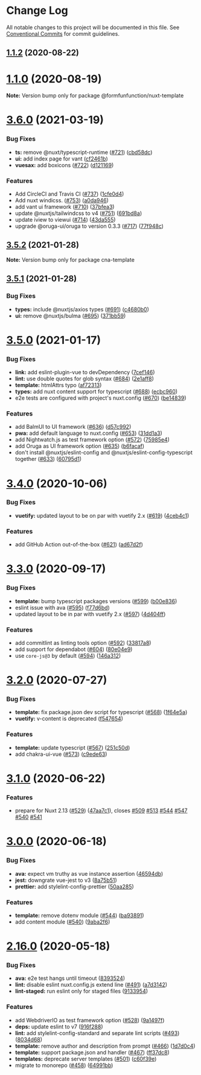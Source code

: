 # Change Log

All notable changes to this project will be documented in this file.
See [Conventional Commits](https://conventionalcommits.org) for commit guidelines.

## [1.1.2](https://github.com/formfunfunction/fff-create-app/compare/v1.1.0...v1.1.2) (2020-08-22)



# [1.1.0](https://github.com/formfunfunction/fff-create-app/compare/v3.2.0...v1.1.0) (2020-08-19)

**Note:** Version bump only for package @formfunfunction/nuxt-template





# [3.6.0](https://github.com/nuxt/create-nuxt-app/compare/v3.5.2...v3.6.0) (2021-03-19)


### Bug Fixes

* **ts:** remove @nuxt/typescript-runtime ([#721](https://github.com/nuxt/create-nuxt-app/issues/721)) ([cbd58dc](https://github.com/nuxt/create-nuxt-app/commit/cbd58dc3242c90668f771d9d68bc5e48606a4274))
* **ui:** add index page for vant ([cf2461b](https://github.com/nuxt/create-nuxt-app/commit/cf2461b5159c5cf4accfd90d01ffa2d89b5830fc))
* **vuesax:** add boxicons ([#722](https://github.com/nuxt/create-nuxt-app/issues/722)) ([d121169](https://github.com/nuxt/create-nuxt-app/commit/d12116967a7bed3d96d4543bdd56561c4126e72c))


### Features

* Add CircleCI and Travis CI ([#737](https://github.com/nuxt/create-nuxt-app/issues/737)) ([1cfe0d4](https://github.com/nuxt/create-nuxt-app/commit/1cfe0d4b161593db986995bb2e677700ac83f457))
* Add nuxt windicss. ([#753](https://github.com/nuxt/create-nuxt-app/issues/753)) ([a0da946](https://github.com/nuxt/create-nuxt-app/commit/a0da9468f0f95b4577e1dbbc7bb303396d99c1b8))
* add vant ui framework ([#710](https://github.com/nuxt/create-nuxt-app/issues/710)) ([37bfea3](https://github.com/nuxt/create-nuxt-app/commit/37bfea3a7f16e2e92941053b8bff40e5ed414abf))
* update @nuxtjs/tailwindcss to v4 ([#751](https://github.com/nuxt/create-nuxt-app/issues/751)) ([691bd8a](https://github.com/nuxt/create-nuxt-app/commit/691bd8a1d2cbcc3807c7b2acb19f7369216bd579))
* update iview to viewui ([#714](https://github.com/nuxt/create-nuxt-app/issues/714)) ([43da555](https://github.com/nuxt/create-nuxt-app/commit/43da55582dc87bb1a1f80747b70181bc6f5fb174))
* upgrade @oruga-ui/oruga to version 0.3.3 ([#717](https://github.com/nuxt/create-nuxt-app/issues/717)) ([77f948c](https://github.com/nuxt/create-nuxt-app/commit/77f948cca6e3eab3c16e7ed8ed8b1539a726fb27))





## [3.5.2](https://github.com/nuxt/create-nuxt-app/compare/v3.5.1...v3.5.2) (2021-01-28)

**Note:** Version bump only for package cna-template





## [3.5.1](https://github.com/nuxt/create-nuxt-app/compare/v3.5.0...v3.5.1) (2021-01-28)


### Bug Fixes

* **types:** include @nuxtjs/axios types ([#691](https://github.com/nuxt/create-nuxt-app/issues/691)) ([c4680b0](https://github.com/nuxt/create-nuxt-app/commit/c4680b0018edefdd5de0a771858faa83c7d43b37))
* **ui:** remove @nuxtjs/bulma ([#695](https://github.com/nuxt/create-nuxt-app/issues/695)) ([371bb59](https://github.com/nuxt/create-nuxt-app/commit/371bb5999acaf68bf29acc994ded130bd6c0c9ce))





# [3.5.0](https://github.com/nuxt/create-nuxt-app/compare/v3.4.0...v3.5.0) (2021-01-17)


### Bug Fixes

* **link:** add eslint-plugin-vue to devDependency ([7cef146](https://github.com/nuxt/create-nuxt-app/commit/7cef1461933464294857ebad31ea0574d2f23e29))
* **lint:** use double quotes for glob syntax ([#684](https://github.com/nuxt/create-nuxt-app/issues/684)) ([2e1aff8](https://github.com/nuxt/create-nuxt-app/commit/2e1aff819eac10e7a18588917b06ec5bc611e968))
* **template:** htmlAttrs typo ([af72313](https://github.com/nuxt/create-nuxt-app/commit/af723137760844299545209973cc237191aba2a8))
* **types:** add nuxt content support for typescript ([#688](https://github.com/nuxt/create-nuxt-app/issues/688)) ([ecbc960](https://github.com/nuxt/create-nuxt-app/commit/ecbc9607126bc11e82850a959ac463a61694bda4))
* e2e tests are configured with project's nuxt.config ([#670](https://github.com/nuxt/create-nuxt-app/issues/670)) ([be14839](https://github.com/nuxt/create-nuxt-app/commit/be14839914ccb3b15b5f9ad7a68d8784fd9d8327))


### Features

* add BalmUI to UI framework ([#636](https://github.com/nuxt/create-nuxt-app/issues/636)) ([d57c992](https://github.com/nuxt/create-nuxt-app/commit/d57c992b966f2ff0c70cfbfb2eac95c5a4ed65d9))
* **pwa:** add default language to nuxt.config ([#653](https://github.com/nuxt/create-nuxt-app/issues/653)) ([31dd1a3](https://github.com/nuxt/create-nuxt-app/commit/31dd1a39bb134738a04de93961e6dea16807ef8f))
* add Nightwatch.js as test framework option ([#572](https://github.com/nuxt/create-nuxt-app/issues/572)) ([75985e4](https://github.com/nuxt/create-nuxt-app/commit/75985e47a841fe8898f6f17b265fe6566984db8e))
* add Oruga as UI framework option ([#635](https://github.com/nuxt/create-nuxt-app/issues/635)) ([b6facaf](https://github.com/nuxt/create-nuxt-app/commit/b6facaf6383c30699879f7b5e4e2433bf22adfa7))
* don't install @nuxtjs/eslint-config and @nuxtjs/eslint-config-typescript together ([#633](https://github.com/nuxt/create-nuxt-app/issues/633)) ([60795d1](https://github.com/nuxt/create-nuxt-app/commit/60795d152992b68cd833530068b4549e132ecc19))





# [3.4.0](https://github.com/nuxt/create-nuxt-app/compare/v3.3.0...v3.4.0) (2020-10-06)


### Bug Fixes

* **vuetify:** updated layout to be on par with vuetify 2.x ([#619](https://github.com/nuxt/create-nuxt-app/issues/619)) ([4ceb4c1](https://github.com/nuxt/create-nuxt-app/commit/4ceb4c176d9a829d67485e1a099001f7b743ea60))


### Features

* add GitHub Action out-of-the-box ([#621](https://github.com/nuxt/create-nuxt-app/issues/621)) ([ad67d2f](https://github.com/nuxt/create-nuxt-app/commit/ad67d2f4dbd01a08be7d01056e626d26c03e0951))





# [3.3.0](https://github.com/nuxt/create-nuxt-app/compare/v3.2.0...v3.3.0) (2020-09-17)


### Bug Fixes

* **template:** bump typescript packages versions ([#599](https://github.com/nuxt/create-nuxt-app/issues/599)) ([b00e836](https://github.com/nuxt/create-nuxt-app/commit/b00e836b43cd8f0d7cb459be59c227efc3503cd3))
* eslint issue with ava ([#595](https://github.com/nuxt/create-nuxt-app/issues/595)) ([f77d6bd](https://github.com/nuxt/create-nuxt-app/commit/f77d6bd4d361644fc4d4006ecff87f5d7cc93a56))
* updated layout to be in par with vuetify 2.x ([#597](https://github.com/nuxt/create-nuxt-app/issues/597)) ([4d404ff](https://github.com/nuxt/create-nuxt-app/commit/4d404ff6bb1f9e0c0017a2e83b52ab8f68bf4051))


### Features

* add commitlint as linting tools option ([#592](https://github.com/nuxt/create-nuxt-app/issues/592)) ([33817a8](https://github.com/nuxt/create-nuxt-app/commit/33817a8bfcc4162e32030de4232defd1f99b0c33))
* add support for dependabot ([#604](https://github.com/nuxt/create-nuxt-app/issues/604)) ([80e04e9](https://github.com/nuxt/create-nuxt-app/commit/80e04e9644ea26b2b7243d3cdb5ee968bb57c511))
* use `core-js@3` by default ([#594](https://github.com/nuxt/create-nuxt-app/issues/594)) ([146a312](https://github.com/nuxt/create-nuxt-app/commit/146a3122a20dd235608a1f513ec3e83ecae1aa40))





# [3.2.0](https://github.com/nuxt/create-nuxt-app/compare/v3.1.0...v3.2.0) (2020-07-27)


### Bug Fixes

* **template:** fix package.json dev script for typescript ([#568](https://github.com/nuxt/create-nuxt-app/issues/568)) ([1f64e5a](https://github.com/nuxt/create-nuxt-app/commit/1f64e5afbb973422a34c7a64252cea9a3411664c))
* **vuetify:** v-content is deprecated ([f547654](https://github.com/nuxt/create-nuxt-app/commit/f547654c4b478a2c59aa1ed49867da9251202a9a))


### Features

* **template:** update typescript ([#567](https://github.com/nuxt/create-nuxt-app/issues/567)) ([251c50d](https://github.com/nuxt/create-nuxt-app/commit/251c50d7589dd2568252ebedefebda9779eca33f))
* add chakra-ui-vue ([#573](https://github.com/nuxt/create-nuxt-app/issues/573)) ([c9ede63](https://github.com/nuxt/create-nuxt-app/commit/c9ede63abdad60462fd3280fbd211a857e8fe1e8))





# [3.1.0](https://github.com/nuxt-community/create-nuxt-app/compare/v3.0.0...v3.1.0) (2020-06-22)


### Features

* prepare for Nuxt 2.13 ([#529](https://github.com/nuxt-community/create-nuxt-app/issues/529)) ([47aa7c1](https://github.com/nuxt-community/create-nuxt-app/commit/47aa7c1eaf743118bb0b0d8fca78ed58bfe30b05)), closes [#509](https://github.com/nuxt-community/create-nuxt-app/issues/509) [#513](https://github.com/nuxt-community/create-nuxt-app/issues/513) [#544](https://github.com/nuxt-community/create-nuxt-app/issues/544) [#547](https://github.com/nuxt-community/create-nuxt-app/issues/547) [#540](https://github.com/nuxt-community/create-nuxt-app/issues/540) [#541](https://github.com/nuxt-community/create-nuxt-app/issues/541)





# [3.0.0](https://github.com/nuxt/create-nuxt-app/compare/v2.16.0...v3.0.0) (2020-06-18)


### Bug Fixes

* **ava:** expect vm truthy as vue instance assertion ([46594db](https://github.com/nuxt/create-nuxt-app/commit/46594dbb35eefe4684adb3eb1a3f6b647d7c9850))
* **jest:** downgrate vue-jest to v3 ([8a75b51](https://github.com/nuxt/create-nuxt-app/commit/8a75b51986ff7aa5dd4fb4135b5991b723594f89))
* **prettier:** add stylelint-config-prettier ([50aa285](https://github.com/nuxt/create-nuxt-app/commit/50aa2851f80fc177add7185d485758dceca29d7d))


### Features

* **template:** remove dotenv module ([#544](https://github.com/nuxt/create-nuxt-app/issues/544)) ([ba93891](https://github.com/nuxt/create-nuxt-app/commit/ba938913bab21a96f29678c91897a6294003f32d))
* add content module ([#540](https://github.com/nuxt/create-nuxt-app/issues/540)) ([9aba2f6](https://github.com/nuxt/create-nuxt-app/commit/9aba2f692e716e7e0e027cca447fa2c260df2a40))





# [2.16.0](https://github.com/nuxt-community/create-nuxt-app/compare/v2.15.0...v2.16.0) (2020-05-18)


### Bug Fixes

* **ava:** e2e test hangs until timeout ([8393524](https://github.com/nuxt-community/create-nuxt-app/commit/8393524cd99db4847c339fac5e594419cba7f6bb))
* **lint:** disable eslint nuxt.config.js extend line ([#491](https://github.com/nuxt-community/create-nuxt-app/issues/491)) ([a7d3142](https://github.com/nuxt-community/create-nuxt-app/commit/a7d3142b8374338aa8e0a9aabe77fc030f4b1b93))
* **lint-staged:** run eslint only for staged files ([9133954](https://github.com/nuxt-community/create-nuxt-app/commit/91339542f6cb249e3ef3abe2445227a15d58480d))


### Features

* add WebdriverIO as test framework option ([#528](https://github.com/nuxt-community/create-nuxt-app/issues/528)) ([9a1497f](https://github.com/nuxt-community/create-nuxt-app/commit/9a1497f04e446a3b91b3eed1fef6273ad717b2f0))
* **deps:** update eslint to v7 ([916f288](https://github.com/nuxt-community/create-nuxt-app/commit/916f2887052d97272ed25c5f339a21286520e95b))
* **lint:** add stylelint-config-standard and separate lint scripts ([#493](https://github.com/nuxt-community/create-nuxt-app/issues/493)) ([8034d68](https://github.com/nuxt-community/create-nuxt-app/commit/8034d68109231b62e134f1fa06eb1ae72f9fd8ed))
* **template:** remove author and description from prompt ([#466](https://github.com/nuxt-community/create-nuxt-app/issues/466)) ([1d7d0c4](https://github.com/nuxt-community/create-nuxt-app/commit/1d7d0c4cdfdf8d2a04fd7afb12937bb3fcf61472))
* **template:** support package.json and handler ([#467](https://github.com/nuxt-community/create-nuxt-app/issues/467)) ([ff37dc8](https://github.com/nuxt-community/create-nuxt-app/commit/ff37dc85672f55b2441ef6612b5917ca0b32b4f5))
* **templates:** deprecate server templates ([#501](https://github.com/nuxt-community/create-nuxt-app/issues/501)) ([c60f39e](https://github.com/nuxt-community/create-nuxt-app/commit/c60f39e9fee49bcd4306217ec732b45d9d706c27))
* migrate to monorepo ([#458](https://github.com/nuxt-community/create-nuxt-app/issues/458)) ([64991bb](https://github.com/nuxt-community/create-nuxt-app/commit/64991bba05b208e5078c8101c5adac55f2100ff2))
